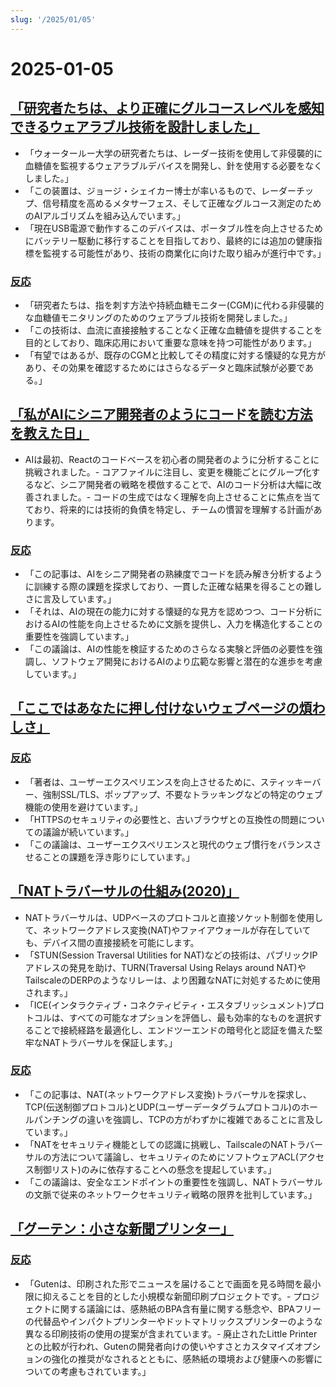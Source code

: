 ```yaml
---
slug: '/2025/01/05'
---
```


# 2025-01-05

## [「研究者たちは、より正確にグルコースレベルを感知できるウェアラブル技術を設計しました」](https://uwaterloo.ca/news/media/no-more-needles-tracking-blood-sugar-your-wrist)

- 「ウォータールー大学の研究者たちは、レーダー技術を使用して非侵襲的に血糖値を監視するウェアラブルデバイスを開発し、針を使用する必要をなくしました。」
- 「この装置は、ジョージ・シェイカー博士が率いるもので、レーダーチップ、信号精度を高めるメタサーフェス、そして正確なグルコース測定のためのAIアルゴリズムを組み込んでいます。」
- 「現在USB電源で動作するこのデバイスは、ポータブル性を向上させるためにバッテリー駆動に移行することを目指しており、最終的には追加の健康指標を監視する可能性があり、技術の商業化に向けた取り組みが進行中です。」

### [反応](https://news.ycombinator.com/item?id=42599189)

- 「研究者たちは、指を刺す方法や持続血糖モニター(CGM)に代わる非侵襲的な血糖値モニタリングのためのウェアラブル技術を開発しました。」
- 「この技術は、血流に直接接触することなく正確な血糖値を提供することを目的としており、臨床応用において重要な意味を持つ可能性があります。」
- 「有望ではあるが、既存のCGMと比較してその精度に対する懐疑的な見方があり、その効果を確認するためにはさらなるデータと臨床試験が必要である。」

## [「私がAIにシニア開発者のようにコードを読む方法を教えた日」](https://nmn.gl/blog/ai-senior-developer)

- AIは最初、Reactのコードベースを初心者の開発者のように分析することに挑戦されました。- コアファイルに注目し、変更を機能ごとにグループ化するなど、シニア開発者の戦略を模倣することで、AIのコード分析は大幅に改善されました。- コードの生成ではなく理解を向上させることに焦点を当てており、将来的には技術的負債を特定し、チームの慣習を理解する計画があります。

### [反応](https://news.ycombinator.com/item?id=42601847)

- 「この記事は、AIをシニア開発者の熟練度でコードを読み解き分析するように訓練する際の課題を探求しており、一貫した正確な結果を得ることの難しさに言及しています。」
- 「それは、AIの現在の能力に対する懐疑的な見方を認めつつ、コード分析におけるAIの性能を向上させるために文脈を提供し、入力を構造化することの重要性を強調しています。」
- 「この議論は、AIの性能を検証するためのさらなる実験と評価の必要性を強調し、ソフトウェア開発におけるAIのより広範な影響と潜在的な進歩を考慮しています。」

## [「ここではあなたに押し付けないウェブページの煩わしさ」](http://rachelbythebay.com/w/2025/01/04/cruft/)

### [反応](https://news.ycombinator.com/item?id=42599102)

- 「著者は、ユーザーエクスペリエンスを向上させるために、スティッキーバー、強制SSL/TLS、ポップアップ、不要なトラッキングなどの特定のウェブ機能の使用を避けています。」
- 「HTTPSのセキュリティの必要性と、古いブラウザとの互換性の問題についての議論が続いています。」
- 「この議論は、ユーザーエクスペリエンスと現代のウェブ慣行をバランスさせることの課題を浮き彫りにしています。」

## [「NATトラバーサルの仕組み(2020)」](https://tailscale.com/blog/how-nat-traversal-works)

- NATトラバーサルは、UDPベースのプロトコルと直接ソケット制御を使用して、ネットワークアドレス変換(NAT)やファイアウォールが存在していても、デバイス間の直接接続を可能にします。
- 「STUN(Session Traversal Utilities for NAT)などの技術は、パブリックIPアドレスの発見を助け、TURN(Traversal Using Relays around NAT)やTailscaleのDERPのようなリレーは、より困難なNATに対処するために使用されます。」
- 「ICE(インタラクティブ・コネクティビティ・エスタブリッシュメント)プロトコルは、すべての可能なオプションを評価し、最も効率的なものを選択することで接続経路を最適化し、エンドツーエンドの暗号化と認証を備えた堅牢なNATトラバーサルを保証します。」

### [反応](https://news.ycombinator.com/item?id=42600846)

- 「この記事は、NAT(ネットワークアドレス変換)トラバーサルを探求し、TCP(伝送制御プロトコル)とUDP(ユーザーデータグラムプロトコル)のホールパンチングの違いを強調し、TCPの方がわずかに複雑であることに言及しています。」
- 「NATをセキュリティ機能としての認識に挑戦し、TailscaleのNATトラバーサルの方法について議論し、セキュリティのためにソフトウェアACL(アクセス制御リスト)のみに依存することへの懸念を提起しています。」
- 「この議論は、安全なエンドポイントの重要性を強調し、NATトラバーサルの文脈で従来のネットワークセキュリティ戦略の限界を批判しています。」

## [「グーテン：小さな新聞プリンター」](https://amanvir.com/guten)

### [反応](https://news.ycombinator.com/item?id=42599599)

- 「Gutenは、印刷された形でニュースを届けることで画面を見る時間を最小限に抑えることを目的とした小規模な新聞印刷プロジェクトです。- プロジェクトに関する議論には、感熱紙のBPA含有量に関する懸念や、BPAフリーの代替品やインパクトプリンターやドットマトリックスプリンターのような異なる印刷技術の使用の提案が含まれています。- 廃止されたLittle Printerとの比較が行われ、Gutenの開発者向けの使いやすさとカスタマイズオプションの強化の推奨がなされるとともに、感熱紙の環境および健康への影響についての考慮もされています。」

<head>
  <meta property="og:title" content="「研究者たちは、より正確にグルコースレベルを感知できるウェアラブル技術を設計しました」" />
  <meta property="og:type" content="website" />
  <meta property="og:image" content="https://og.cho.sh/api/og/?title=%E3%80%8C%E7%A0%94%E7%A9%B6%E8%80%85%E3%81%9F%E3%81%A1%E3%81%AF%E3%80%81%E3%82%88%E3%82%8A%E6%AD%A3%E7%A2%BA%E3%81%AB%E3%82%B0%E3%83%AB%E3%82%B3%E3%83%BC%E3%82%B9%E3%83%AC%E3%83%99%E3%83%AB%E3%82%92%E6%84%9F%E7%9F%A5%E3%81%A7%E3%81%8D%E3%82%8B%E3%82%A6%E3%82%A7%E3%82%A2%E3%83%A9%E3%83%96%E3%83%AB%E6%8A%80%E8%A1%93%E3%82%92%E8%A8%AD%E8%A8%88%E3%81%97%E3%81%BE%E3%81%97%E3%81%9F%E3%80%8D&subheading=2025%E5%B9%B41%E6%9C%885%E6%97%A5%E6%97%A5%E6%9B%9C%E6%97%A5%3A%20%E3%83%8F%E3%83%83%E3%82%AB%E3%83%BC%E3%83%8B%E3%83%A5%E3%83%BC%E3%82%B9%E3%81%BE%E3%81%A8%E3%82%81" />
</head>
